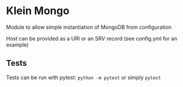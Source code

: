 # Klein Mongo

Module to allow simple instantiation of MongoDB from configuration

Host can be provided as a URI or an SRV record (see config.yml for an example)

## Tests

Tests can be run with pytest:  `python -m pytest` or simply `pytest`
